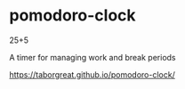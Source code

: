 # pomodoro-clock
25+5

A timer for managing work and break periods

https://taborgreat.github.io/pomodoro-clock/
